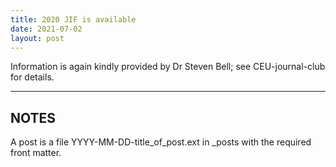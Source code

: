 ```yaml
---
title: 2020 JIF is available
date: 2021-07-02
layout: post
---
```


Information is again kindly provided by Dr Steven Bell; see CEU-journal-club for details.

<!--more-->

---

## NOTES

A post is a file YYYY-MM-DD-title_of_post.ext in _posts with the required front matter.

